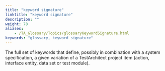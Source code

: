 ```yaml
--- 
title: "keyword signature"
linktitle: "keyword signature"
description: ""
weight: 78
aliases: 
    - /TA_Glossary/Topics/glossaryKeywordSignature.html
keywords: "glossary, keyword signature"
---
```


The full set of keywords that define, possibly in combination with a system specification, a given variation of a TestArchitect project item \(action, interface entity, data set or test module\).

